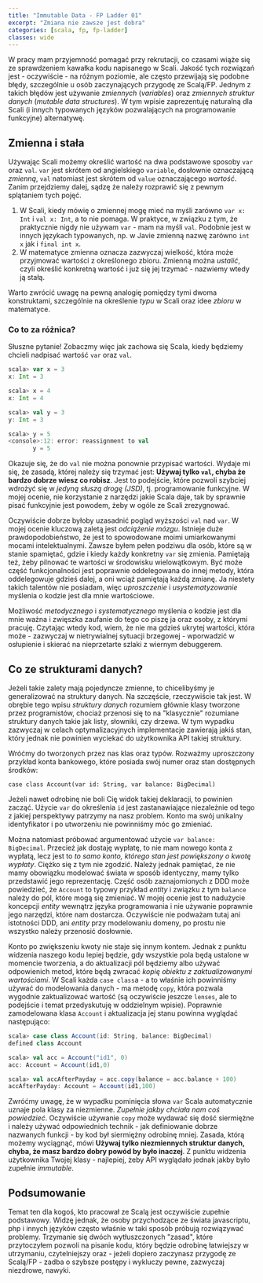```yaml
---
title: "Immutable Data - FP Ladder 01"
excerpt: "Zmiana nie zawsze jest dobra"
categories: [scala, fp, fp-ladder]
classes: wide
---
```

W pracy mam przyjemność pomagać przy rekrutacji, co czasami wiąże się ze sprawdzeniem kawałka kodu napisanego w Scali. Jakość tych rozwiązań jest - oczywiście - na różnym poziomie, ale często przewijają się podobne błędy, szczególnie u osób zaczynających przygodę ze Scalą/FP. Jednym z takich błędów jest używanie _zmiennych_ (_variables_) oraz _zmiennych struktur danych_ (_mutable data structures_). W tym wpisie zaprezentuję naturalną dla Scali (i innych typowanych języków pozwalających na programowanie funkcyjne) alternatywę. 

## Zmienna i stała

Używając Scali możemy określić wartość na dwa podstawowe sposoby `var` oraz `val`. `var` jest skrótem od angielskiego `variable`, dosłownie oznaczającą _zmienną_, `val` natomiast jest skrótem od `value` oznaczającego _wartość_. Zanim przejdziemy dalej, sądzę że należy rozprawić się z pewnym splątaniem tych pojęć.
 1. W Scali, kiedy mówię o zmiennej mogę mieć na myśli zarówno `var x: Int` i `val x: Int`, a to nie pomaga. W praktyce, w związku z tym, że praktycznie nigdy nie używam `var` - mam na myśli `val`. Podobnie jest w innych językach typowanych, np. w Javie zmienną nazwę zarówno `int x` jak i `final int x`.
 2. W matematyce zmienna oznacza zazwyczaj wielkość, która może przyjmować wartości z określonego zbioru. Zmienną można _ustalić_, czyli określić konkretną wartość i już się jej trzymać - nazwiemy wtedy ją stałą.

Warto zwrócić uwagę na pewną analogię pomiędzy tymi dwoma konstruktami, szczególnie na określenie _typu_ w Scali oraz idee _zbioru_ w matematyce. 

### Co to za różnica?

Słuszne pytanie! Zobaczmy więc jak zachowa się Scala, kiedy będziemy chcieli nadpisać wartość `var` oraz `val`.
```scala
scala> var x = 3
x: Int = 3

scala> x = 4
x: Int = 4

scala> val y = 3
y: Int = 3

scala> y = 5
<console>:12: error: reassignment to val
       y = 5
```
Okazuje się, że do `val` nie można ponownie przypisać wartości. Wydaje mi się, że zasadą, której należy się trzymać jest: **Używaj tylko `val`, chyba że bardzo dobrze wiesz co robisz**. Jest to podejście, które pozwoli szybciej wdrożyć się w _jedyną słuszą drogę (JSD)_, tj. programowanie funkcyjne. W mojej ocenie, nie korzystanie z narzędzi jakie Scala daje, tak by sprawnie pisać funkcyjnie jest powodem, żeby w ogóle ze Scali zrezygnować. 

Oczywiście dobrze byłoby uzasadnić pogląd wyższości `val` nad `var`. W mojej ocenie kluczową zaletą jest _odciążenie mózgu_. Istnieje duże prawdopodobieństwo, że jest to spowodowane moimi umiarkowanymi mocami intelektualnymi. Zawsze byłem pełen podziwu dla osób, które są w stanie spamiętać, gdzie i kiedy każdy konkretny `var` się zmienia. Pamiętają też, żeby pilnować te wartości w środowisku wielowątkowym. Być może część funkcjonalności jest poprawnie oddelegowana do innej metody, która oddelegowuje gdzieś dalej, a oni wciąż pamiętają każdą zmianę. Ja niestety takich talentów nie posiadam, więc _uproszczenie_ i _usystematyzowanie_ myślenia o kodzie jest dla mnie wartościowe. 

Możliwość _metodycznego_ i _systematycznego_ myślenia o kodzie jest dla mnie ważna i zwięszka zaufanie do tego co piszę ja oraz osoby, z którymi pracuję. Czytając wtedy kod, wiem, że nie ma gdzieś ukrytej wartości, która może - zazwyczaj w nietrywialnej sytuacji brzegowej - wporwadzić w osłupienie i skierać na nieprzetarte szlaki z wiernym debuggerem.

## Co ze strukturami danych?

Jeżeli takie zalety mają pojedyncze zmienne, to chicelibyśmy je generalizować na struktury danych. Na szczęście, rzeczywiście tak jest. W obrębie tego wpisu _struktury danych_ rozumiem głównie klasy tworzone przez programistów, chociaż przenosi się to na "klasycznie" rozumiane struktury danych takie jak listy, słowniki, czy drzewa. W tym wypadku zazwyczaj w celach optymalizacyjnych implementacje zawierają jakiś stan, który jednak nie powinien wyciekać do użytkownika API takiej struktury. 

Wróćmy do tworzonych przez nas klas oraz typów. Rozważmy uproszczony przykład konta bankowego, które posiada swój numer oraz stan dostępnych środków:
```
case class Account(var id: String, var balance: BigDecimal)
```
Jeżeli nawet odrobinę nie boli Cię widok takiej deklaracji, to powinien zacząć. Użycie `var` do określenia `id` jest zastanawiające niezależnie od tego z jakiej perspektywy patrzymy na nasz problem. Konto ma swój unikalny identyfikator i po utworzeniu nie powinniśmy móc go zmieniać. 

Można natomiast próbować argumentować użycie `var balance: BigDecimal`. Przecież jak dostaję wypłatę, to nie mam nowego konta z wypłatą, lecz jest to _to samo konto, którego stan jest powiększony o kwotę wypłaty_. Ciężko się z tym nie zgodzić. Należy jednak pamiętać, że nie mamy obowiązku modelować świata w sposób identyczny, mamy tylko przedstawić jego reprezentację. Część osób zaznajomionych z DDD może powiedzieć, że `Account` to typowy przykład _entity_ i związku z tym `balance` należy do pól, które mogą się zmieniać. W mojej ocenie jest to nadużycie koncepcji _entity_ wewnątrz języka programowania i nie używanie poprawnie jego narzędzi, które nam dostarcza. Oczywiście nie podważam tutaj ani istotności DDD, ani _entity_ przy modelowaniu domeny, po prostu nie wszystko należy przenosić dosłownie.

Konto po zwiększeniu kwoty nie staje się innym kontem. Jednak z punktu widzenia naszego kodu lepiej będzie, gdy wszystkie pola będą ustalone w momencie tworzenia, a do aktualizacji pól będziemy albo używać odpowienich metod, które będą zwracać _kopię obiektu z zaktualizowanymi wartościami_. W Scali każda `case class`a - a to właśnie ich powinniśmy używać do modelowania danych - ma metodę `copy`, która pozwala wygodnie zaktualizować wartość (są oczywiście jeszcze `lenses`, ale to podejście i temat przedyskutuję w oddzielnym wpisie). Poprawnie zamodelowana klasa `Account` i aktualizacja jej stanu powinna wyglądać następująco:
```scala
scala> case class Account(id: String, balance: BigDecimal)
defined class Account

scala> val acc = Account("id1", 0)
acc: Account = Account(id1,0)

scala> val accAfterPayday = acc.copy(balance = acc.balance + 100)
accAfterPayday: Account = Account(id1,100)
```
Zwróćmy uwagę, że w wypadku pominięcia słowa `var` Scala automatycznie uznaje pola klasy za niezmienne. _Zupełnie jakby chciała nam coś powiedzieć_. Oczywiście używanie `copy` może wydawać się dość siermiężne i należy używać odpowiednich technik - jak definiowanie dobrze nazwanych funkcji - by kod był siermiężny odrobinę mniej. Zasada, którą możemy wyciągnąć, mówi **Używaj tylko niezmiennych struktur danych, chyba, że masz bardzo dobry powód by było inaczej**. Z punktu widzenia użytkownika Twojej klasy - najlepiej, żeby API wyglądało jednak jakby było zupełnie _immutable_. 

## Podsumowanie

Temat ten dla kogoś, kto pracował ze Scalą jest oczywiście zupełnie podstawowy. Widzę jednak, że osoby przychodzące ze świata javascriptu, php i innych języków często właśnie w taki sposób próbują rozwiązywać problemy. Trzymanie się dwóch wytłuszczonych "zasad", które przytoczyłem pozwoli na pisanie kodu, który będzie odrobinę łatwiejszy w utrzymaniu, czytelniejszy oraz - jeżeli dopiero zaczynasz przygodę ze Scalą/FP - zadba o szybsze postępy i wykluczy pewne, zazwyczaj niezdrowe, nawyki.
